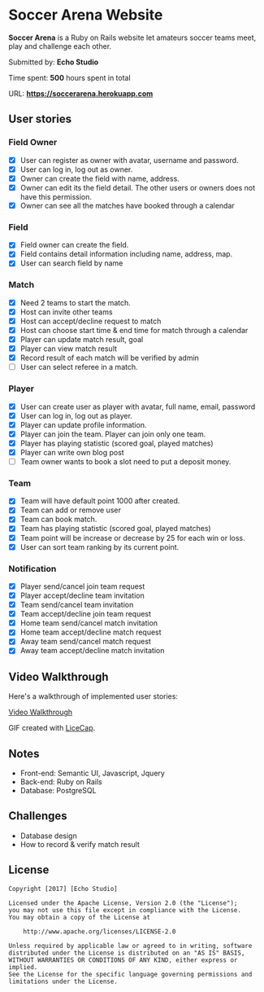# Soccer Arena Website

**Soccer Arena** is a Ruby on Rails website let amateurs soccer teams meet, play and challenge each other.

Submitted by: **Echo Studio**

Time spent: **500** hours spent in total

URL: **https://soccerarena.herokuapp.com**

## User stories

### Field Owner
* [x] User can register as owner with avatar, username and password.
* [x] User can log in, log out as owner.
* [x] Owner can create the field with name, address.
* [x] Owner can edit its the field detail. The other users or owners does not have this permission.
* [x] Owner can see all the matches have booked through a calendar

### Field
* [x] Field owner can create the field.
* [x] Field contains detail information including name, address, map.
* [x] User can search field by name

### Match
* [x] Need 2 teams to start the match.
* [x] Host can invite other teams
* [x] Host can accept/decline request to match
* [x] Host can choose start time & end time for match through a calendar
* [x] Player can update match result, goal
* [x] Player can view match result
* [x] Record result of each match will be verified by admin
* [ ] User can select referee in a match.

### Player
* [x] User can create user as player with avatar, full name, email, password
* [x] User can log in, log out as player.
* [x] Player can update profile information.
* [x] Player can join the team. Player can join only one team.
* [x] Player has playing statistic (scored goal, played matches)
* [x] Player can write own blog post
* [ ] Team owner wants to book a slot need to put a deposit money.

### Team
* [x] Team will have default point 1000 after created.
* [x] Team can add or remove user
* [x] Team can book match.
* [x] Team has playing statistic (scored goal, played matches)
* [x] Team point will be increase or decrease by 25 for each win or loss.
* [x] User can sort team ranking by its current point.

### Notification
* [x] Player send/cancel join team request
* [x] Player accept/decline team invitation
* [x] Team send/cancel team invitation
* [x] Team accept/decline join team request
* [x] Home team send/cancel match invitation
* [x] Home team accept/decline match request
* [x] Away team send/cancel match request
* [x] Away team accept/decline match invitation

## Video Walkthrough

Here's a walkthrough of implemented user stories:

[Video Walkthrough](http://i.imgur.com/3vOKwAO.gif)

GIF created with [LiceCap](http://www.cockos.com/licecap/).

## Notes

* Front-end: Semantic UI, Javascript, Jquery
* Back-end: Ruby on Rails
* Database: PostgreSQL

## Challenges

* Database design
* How to record & verify match result

## License

    Copyright [2017] [Echo Studio]

    Licensed under the Apache License, Version 2.0 (the "License");
    you may not use this file except in compliance with the License.
    You may obtain a copy of the License at

        http://www.apache.org/licenses/LICENSE-2.0

    Unless required by applicable law or agreed to in writing, software
    distributed under the License is distributed on an "AS IS" BASIS,
    WITHOUT WARRANTIES OR CONDITIONS OF ANY KIND, either express or implied.
    See the License for the specific language governing permissions and
    limitations under the License.
